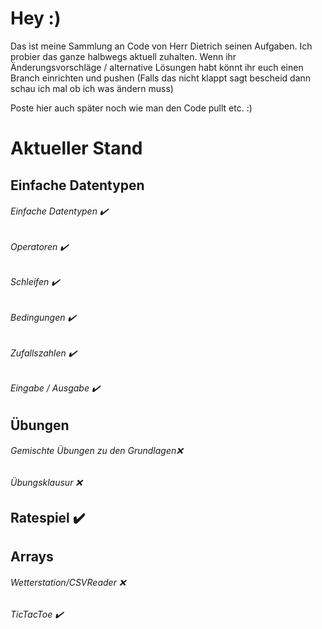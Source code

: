 # Hey :)

Das ist meine Sammlung an Code von Herr Dietrich seinen Aufgaben.
Ich probier das ganze halbwegs aktuell zuhalten.
Wenn ihr Änderungsvorschläge / alternative Lösungen habt könnt ihr euch einen Branch einrichten und pushen 
(Falls das nicht klappt sagt bescheid dann schau ich mal ob ich was ändern muss)

Poste hier auch später noch wie man den Code pullt etc. :)

# Aktueller Stand

## Einfache Datentypen
###### Einfache Datentypen                 ✔️
######        Operatoren                   ✔️
######        Schleifen                    ✔️
######        Bedingungen                  ✔️
######        Zufallszahlen                ✔️
######        Eingabe / Ausgabe            ✔️ 

## Übungen
######  Gemischte Übungen zu den Grundlagen❌
######  Übungsklausur                      ❌

## Ratespiel                               ✔️

##  Arrays
###### Wetterstation/CSVReader             ❌
###### TicTacToe                           ✔️